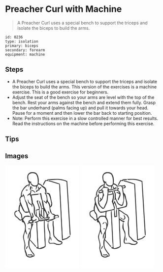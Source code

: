 # Preacher Curl with Machine
> A Preacher Curl uses a special bench to support the triceps and isolate the biceps to build the arms.

``` 
id: 0236 
type: isolation 
primary: biceps 
secondary: forearm 
equipment: machine 
``` 

## Steps

 - A Preacher Curl uses a special bench to support the triceps and isolate the biceps to build the arms. This version of the exercises is a machine exercise. This is a good exercise for beginners.
 - Adjust the seat of the bench so your arms are level with the top of the bench. Rest your arms against the bench and extend them fully. Grasp the bar underhand (palms facing up) and pull it towards your head. Pause for a moment and then lower the bar back to starting position.
 - Note: Perform this exercise in a slow controlled manner for best results. Read the instructions on the machine before performing this exercise.

## Tips


## Images

<svg width="240" height="250pt" viewBox="0 0 180 250" xmlns="http://www.w3.org/2000/svg">
  <g fill="#FFF">
    <path d="M0 0h180v250H0V0m56.84 20.88c-3.69 3.77-3.23 9.43-2.22 14.17.25 4.13 3.66 7.27 3.47 11.49-2.84 1.22-5.98 1.99-8.36 4.05-4.15 3.35-6.67 8.15-9.42 12.61-1.56 3.94-2.32 8.29-2.09 12.54-4.76 3.46-3.54 9.75-2.26 14.62 2.18-1.69 1.01-4.42.96-6.66-.8-3.82 2.62-7.8 6.5-7.62l.99-1.75c3.14 5.63 3.19 12.36 6.62 17.86 1.22 7.06 4.68 13.45 6.02 20.5-3.07.18-6.16.18-9.23-.06-4.13-7.67-7.71-15.66-10.34-23.97-1.25 1.38-1.89 3.11-2.47 4.85 1.07.56 2.12 1.16 3.2 1.72l-3.07-.18c5.74 5.16 5.84 14.06 11.86 18.94 3.06 2.79 7.52 1.4 10.99.29 3.36 5.21 4.55 11.56 4.71 17.67-.26.32-.78.95-1.04 1.27-2.86.34-5.99 2.53-4.52 5.81-1.25 1.3-2.5 2.61-3.62 4.03 1.79-.32 3.33-1.28 4.78-2.33 1.59.33 3.19.61 4.8.88.25 3.9 1.25 8.1-.56 11.79-1.57 3.62-2.02 7.67-4.17 11.04-2.61 4.45-4.5 10.16-2.41 15.15 2.02-4.51.89-9.87 3.85-14.04.07 3.75.61 7.7-.75 11.3-4.17 9.1-3.77 20.53 1.97 28.88 2.35 4.94 6.39 8.69 9.44 13.16-1 .42-2.01.83-3.02 1.24-.93-1.22-1.75-2.54-2.86-3.61-3.01.09-6.02.57-9.04.23-.2.46-.59 1.36-.79 1.81 3.71.97 7.94-1.1 11.17 1.35-3.81 3.27-9.79 2.47-12.81-1.47-.32-5.8-3.75-10.78-4.83-16.42.19-2.69 1.14-5.3.97-8.02-.45-6.5-3.25-12.56-3.81-19.04-.02-4.9 1.83-9.55 3.48-14.09 1.53 2.43 1.56 6.29 4.58 7.5-1.12-4.81-3.12-9.44-3.48-14.4.28-3.02.73-6.06-.16-9.03-.51-4.77-3.67-8.53-6.29-12.33 1.73-2.46 3.05-5.7 5.97-6.96 3.94-.94 8 .08 11.99-.04-2.49-3.94-8.24-3.29-12.18-2.24-3.52.66-4.94 4.13-6.76 6.76-1.33-3.28-1.36-6.81-1.7-10.27-1.62-2.87-3.79-5.41-5.28-8.36-.99-4.66-.33-9.52 1.14-14.02-.61-.78-1.22-1.57-1.83-2.35-.84 4.42-3.04 8.63-1.71 13.25-.89.46-1.65 1.05-2.27 1.78.53.82 1.31 1.32 2.34 1.47 1.67 2.92 3.31 5.89 5.44 8.52.14 3.61.8 7.16 1.69 10.66-1.2.64-2.41 1.29-3.62 1.94-2.87-2.7-5.38-5.79-8.69-7.98-2.86-1.85-4.15-5.44-3.67-8.74.73-2.87 4.36-2.88 5.74-5.09-3.26-1.74-8.15 2.34-7.57 6.11-.59 4.2 1.8 8.03 5.33 10.11 3.7 2.14 5.35 7.31 10.12 7.45.94-.6 1.89-1.19 2.84-1.78-.03 1.42-.21 2.86-.04 4.29.85 1.65 2.85 1.78 4.42 2.26 2.28 4.1 3.99 8.79 2.96 13.54.4 7.42-4.13 13.82-4.77 21.07.31 5.64 2.66 10.93 3.49 16.49.51 3.76-.31 7.52-.4 11.28.86 3.62.91 7.44 2.5 10.86 1.39 2.84.72 6.8 3.68 8.74 3.86 3.55 10.24 3.74 14.49.8 1.56-.44 4.1-.51 4.23-2.65.42-4.22-3.8-6.83-5.85-10.02-2.5-4.26-5.94-8.28-6.49-13.35-.64-4.84-.2-9.75.48-14.56 4.66 5.77 9.85 11.08 14.43 16.92.5-.47.99-.95 1.48-1.42-5.16-5.58-9.86-11.6-15.31-16.9 3.42-6.24 1.17-13.39 2.28-20.04 1.69-6.06 4.18-11.87 6.08-17.86-.4-.36-1.2-1.1-1.6-1.46 1.02-.93 2.03-1.86 3.02-2.81-.49-.38-1.48-1.14-1.97-1.52 3.33-.5 6.57-1.67 8.85-4.25-.41-.42-1.24-1.26-1.65-1.67-1.22 1.64-2.76 2.96-4.92 2.9-1.39.14-2.79.25-4.19.34.22-.79.64-2.38.85-3.17l-2.31.01c1.41-2.06 3.53-3.63 4.7-5.82-.86-3.35-1.01-8.03-4.67-9.56.4 3.67 3.83 7.86.74 11.16-2.65-6.21-5.51-12.4-7.13-18.97-.98-3.59-3.09-6.82-3.54-10.56-.43-6.33-6.22-10.65-6.7-16.98-.37-4.1-2.32-7.86-5.06-10.87.15 1 .46 3.01.61 4.01-.81.96-2.17 1.16-3.32.78-.2-3.11.88-6.24 1.43-9.3 3.81-6.56 8.65-13.11 15.9-16.08-.42 1.51-.82 3.03-1.16 4.57 3.84-2.57 3.48-7.33 3.39-11.39 2.39 3.05 3.66 7.32 7.47 9 2.57 1.48 5.6 1.26 8.43.91-.55 2.86-1.21 5.71-1.42 8.62 2.99-3.31 2.66-8.29 5.63-11.44.19-.5.58-1.49.77-1.99 2.56.66 5.44 1.14 7.05 3.5 1.8 2.52 4.47 4.09 6.93 5.87 3.26 3.02 2.97 7.75 3.85 11.76-.83-.27-2.49-.82-3.33-1.09 4.83 4.47 5.91 11.05 6.27 17.26-.64 2.06-1.32 4.1-2.03 6.14-1.91-1.29-3.4-4.21-6.1-3.62 2.51 2.62 5.44 4.81 7.74 7.62.25-1.75.51-3.51.78-5.26 3.43 2.43 4.45 6.61 5.71 10.38 1.18 5.1.33 10.64 3 15.37 1.59 4.47 6.7 5.3 9.87 8.23-.84.78-1.68 1.57-2.5 2.37-.68.33-1.35.67-2.02 1.01l3.12.04c-.2.77-.61 2.33-.81 3.11-3.98 2.32-8.7 3.21-13.27 2.61 1.23-1.43 2.58-2.75 3.76-4.22-.74-2.37-3.12-3.37-5.45-2.67.98-2.25 2.15-4.39 3.29-6.56-.79.32-2.36.95-3.15 1.27-1.66-3.84-3.39-7.64-5.16-11.43-1.62-3.38-3.82-6.61-4.26-10.42-.41-4.23-1.24-8.43-2.7-12.43-2.33-5.64-2.22-11.86-3.9-17.68-1.49.64-2.97 1.31-4.43 2 .77.39 2.31 1.16 3.08 1.55.2 5.18 1.33 10.27 3.6 14.94.49 6.11 1.09 12.33 3.47 18.05-1.23.11-2.46.23-3.69.34-.5-6.69-3.62-12.73-5.94-18.91-.22 1.05-.41 2.1-.56 3.15 1.3 6.42 5.59 12.13 5.36 18.87-2.29 4.06-.18 8.91-.72 13.31-3.73-2.62-3.06-7.42-3.93-11.34-.62-2.72 1.52-5.46.29-8.07-1.66-4.35-3.08-8.78-4.64-13.16.77-.66 1.55-1.32 2.32-1.97-.86-.34-1.73-.67-2.59-1.01-.57.36-1.71 1.07-2.28 1.42 1.74 6.47 5.08 12.57 5.86 19.23-2.77.78-5.56 1.49-8.26 2.5.69 4.49.9 9.06.88 13.61-4.45-5.47-2-12.64-2.82-18.97-1.19-4.09-2.27-8.42-5.17-11.68.14-6.23-1.55-12.27-3.16-18.22 4.64-.51 9.26-1.21 13.92-1.6 1.58-.3 4.13-.02 3.97-2.59-6.8.03-13.42 1.72-20.15 2.44 1.17-3.8 2.68-7.7 1.18-11.69-.46.72-.91 1.44-1.34 2.18.15 2-.27 3.96-.91 5.84a16.386 16.386 0 0 0-7.49 6.25c2.47-.06 4.23-1.79 6.02-3.22 2.05 2.66 3.17 5.88 4.04 9.08.15 5.35 2.66 10.63.68 15.93-1.99-2.17-4.13-4.18-6.28-6.19-.61-2.61-1.42-5.23-3.04-7.41.84 2.91.92 6.01 1.79 8.89 2.29 1.91 4.11 4.97 7.34 5.22.43 1.96.91 3.92 1.78 5.74.38-2.98.29-6 .63-8.98 1.22 1.99 2.06 4.17 2.81 6.37 1.66 4.22.55 8.83.8 13.22-.12 3.09 1.37 5.87 2.7 8.55 1.58 3.31 5.28 4.61 8.13 6.56.12 2.37.45 4.73.82 7.08-3.09.98-6.16 2.03-9.29 2.85l.12 1.66c3.92-.1 7.83-1.32 10.6-4.21 3.95 1.44 7.88.04 11.6-1.24-.66 14.55 1.19 29.12 1.28 43.69.15 6.25 1.47 12.65.84 18.82-3.44 1.9-7.11 3.51-11.07 3.89l.12 1.15-4.14-.48c-1.14-6.73-1.18-13.56-1.4-20.37-.77-6.65-.75-13.35-1.01-20.03-.85-7.3-.79-14.65-1.01-21.98-.53.25-1.61.75-2.15 1 .51 11 .99 22.04 1.69 33.05-.29 9.09 1.87 18.04 1.54 27.13-.58-.44-1.72-1.31-2.29-1.75-.5.58-1.01 1.17-1.51 1.76.94.9 1.87 1.8 2.8 2.71.41-.19 1.22-.56 1.62-.74l1.92 1.36c6.04.38 12.38-1.7 16.75-5.93.24-6.16-.24-12.37-.4-18.54-.99-8.33-.45-16.75-1.32-25.09-.5-6.6-.52-13.22-.54-19.84.88.16 1.76.32 2.65.49 1.51 1.19 3.22 2.09 5.03 2.75.11.61.35 1.81.47 2.41-1.91 5.45-1.5 11.46.19 16.89 1.79 4.27 3.92 8.59 3.81 13.34.29 6.22-3.84 11.78-2.42 18.07.82.88 1.63 1.76 2.44 2.65 3.48-.21 7.01-.6 10.49-.23 2.18.79 4.21 1.92 6.3 2.91 2.99-.29 6.15 1.15 8.95-.34 2.3-.96 5.13-2.08 5.63-4.85-1.33-3.13-4.37-4.59-7.61-4.91-4.75-2.39-7.42-7.42-11.63-10.57-2.95-7.53-.33-15.79-1.99-23.55-1.16-4.59-.36-9.33-.79-13.99-.5.16-1.49.5-1.98.66.37 4.11-.73 8.27.2 12.33 1.93 7.54-.31 15.45 1.88 22.96.17 2.67 2.61 4.07 4.27 5.82 2.44 2.24 4.14 5.19 6.82 7.19 2.67 2.39 7.11 1.32 9.01 4.79-1.95.92-3.71 2.54-5.9 2.78-3.27-.34-6.69-.48-9.67-2.01-4.17-2.31-8.94-.05-13.34-.83-3.98-3.62-.12-8.6.14-12.84 1.59 2.34 1.44 5.8 4.14 7.29-.62-2.23-1.14-4.5-1.04-6.83-.75-.48-1.5-.95-2.25-1.42-.18-3.95.23-7.95-.43-11.87-.61-3.28-3.27-5.79-3.57-9.15-1.24-5.39-.3-10.95-1.27-16.36 1.54.38 2.81-.09 3.8-1.41-2.34-1.07-6.87-.02-7.67-2.99 3.22-.47 5.93 2.04 9.16 1.47 4.06.37 7.24-2.44 10.59-4.22 2.12-.07 2.14-1.71 1.73-3.3l-2.06.41c.61-1.28 1.2-2.57 1.78-3.87 1.88-.17 3.94-1.44 5.76-.64 2.31.56.33 3.79-1.58 2.97.79.55 1.58 1.08 2.38 1.62 2.5-1 2.96-4.46.75-6.04-1.66-1.87-4.18-.42-6.23-.17-2.85-2.1-6-4-9.63-4.2-.85-4.98-3.86-9.35-4.05-14.49 4.84-1.67 5.78-7.86 4.62-12.23-2.29-6.45-2.12-13.53-4.9-19.81-1.37-2.66-4.48-3.49-7.25-3.62-.1.59-.31 1.78-.42 2.38 1.71.18 3.82.41 4.69 2.15 3.63 6.67 4.52 14.3 6.37 21.55-.65 2.51-1.35 5.02-2.39 7.41-1.16-3.39-1.09-7.43-3.72-10.13-5.48-5.22-2.11-13.85-6.25-19.85.04-4.48 1.26-9.32-1.13-13.45-1.65-4.46-6.9-5.3-9.83-8.62-2.13-2.28-5.02-3.51-7.93-4.46.5-3.99.78-8.05.06-12.03-.85-5.44-2.7-11.7-8.17-14.16-5.45-1.27-12.41-1.82-16.39 2.95m46.62 13.9c-.37.45-1.11 1.34-1.48 1.79-1.38.03-2.76.06-4.13.08-2.46 3.98-5.42 7.99-5.88 12.8 3.43-2.4 4.05-6.88 6.49-10.06 1.17-2 3.89-.47 5.68-.75-.13-1.08.16-1.94.87-2.56l.87-.02c6.73.76 13.43-.64 20.16-.68 5.73-.24 11.37 1.11 16.92 2.4 2.24.79 4.73 1.28 6.59 2.82 2.4 38.8 4.7 77.59 7.11 116.38.04 4.75.38 9.52 1.37 14.18 1.42-1.39 1.4-3.35 1.31-5.18-2.92-42.37-4.99-84.8-8.04-127.16-6.71-2.98-13.92-4.88-21.26-5.22-8.87-.01-17.78-.01-26.58 1.18m2.48 4.65c3.13-.04 6.03 1.19 8.98 2.06 5.57 1.7 11.15 3.41 16.73 5.09 1.56 35.81 3.74 71.61 5.36 107.42.89 9.51.64 19.07 1.73 28.56 3.85-1.04 7.7-2.12 11.41-3.59 3.25-1.67 6.01-4.14 8.63-6.66-.42-.21-1.26-.64-1.68-.85-2.62 2-5.11 4.22-8.01 5.82-2.83 1.13-5.88 1.49-8.77 2.45.04-3.76-.06-7.53-.5-11.27-.68-6.46-.25-12.98-1-19.44-.68-6.66-.25-13.38-1.04-20.04-.64-6.26-.22-12.58-.96-18.83-.66-6.38-.26-12.8-.98-19.17-.71-6.61-.24-13.28-1.02-19.88-.87-8.57-.03-17.39-1.88-25.8-2.63-1.48-5.64-2.09-8.5-3-6.36-1.77-12.54-4.19-19.06-5.35l.56 2.48M60.66 51.45c.03 3.1-.44 6.19-.09 9.28.99-.78 1.96-1.58 2.94-2.38-.1-1.88-.19-3.75-.28-5.63 1.18 1.92 2.37 3.84 3.85 5.55-.37-2.06-1.32-3.91-2.34-5.71-1.37-.35-2.73-.72-4.08-1.11m19.32-.46c-.05 1.62-.08 3.25-.08 4.88.79 1.07 1.56 2.16 2.32 3.26-3.37.51-6.51 2.29-7.67 5.66 1.19-.07 2.38-.16 3.57-.27.27-.75.81-2.25 1.09-3 1.22.03 2.45.11 3.67.24.62-1.55.67-3.56 2.23-4.51 1.03-1.15 3.87-1.87 2.39-3.76-2.02.34-3.56 1.76-5.11 2.98-.45-1.97-.99-3.96-2.41-5.48m-28.71 8.4c-.35.44-1.05 1.31-1.4 1.74 1.6.19 3.19.38 4.79.56-.06-.47-.16-1.43-.22-1.9-1.05-.13-2.11-.27-3.17-.4m11.71.23c1.22 2.41 3.81 3.07 6.02 4.19 1.64 1.21 3 2.76 4.5 4.13-.49-5.13-6.24-7.2-10.52-8.32m41.05 51.71c.55 2.23 1.29 4.4 1.99 6.59.51-.1 1.51-.29 2.02-.39-.89-2.31-1.06-5.58-4.01-6.2m21.09 15.7c-.44-.1-1.32-.28-1.76-.38-1.47 1.63 2.86 2.55 1.76.38m-69.09 26.5c.62.81 1.23 1.64 1.94 2.38.81-.25 2.45-.74 3.27-.98-1.52-1.14-3.37-1.39-5.21-1.4m-5.59 48.93c.39.29 1.16.89 1.55 1.18 1.56-2.47 2.89-5.09 3.81-7.85-2.86 1.17-3.79 4.28-5.36 6.67z"/>
    <path d="M57.44 23.4c3.81-4.5 10.55-4.63 15.68-2.64 3.26 1.52 4.24 5.24 5.2 8.39 1.29 5.14 1.34 10.53.93 15.78-.3 3.53-4.35 4.86-7.36 4.59-4.13-.19-7.25-3.41-9.28-6.73.42-.46 1.25-1.37 1.66-1.83-3.2-.47-6.09-1.97-7.65-4.9-.02-4.21-1.77-8.86.82-12.66zM89.19 106.24c1.2-.01 2.41-.01 3.61 0 .1 6.91.2 13.83 1.09 20.69-1.59-1.81-3.98-3.32-4.25-5.91-.51-4.91-.31-9.86-.45-14.78z"/>
    <path d="M75.16 110.34c2.38-.62 4.76-1.24 7.12-1.92.56 5.62.18 11.29.72 16.9 1.2 1.24 2.64 2.2 3.96 3.31.47-.49.94-.99 1.41-1.49-1.73-1.46-2.9-3.41-3.73-5.48 4.15 1.7 6.85 5.37 9.79 8.56 4.08-1.01 8.13-2.13 12.17-3.28-1.7 4.25-6.81 3.91-10.53 4.78-4.53.2-9.23 3.73-13.43.55l.44-2.4c-.7-2.83-3.7-3.96-5.51-5.95-1.4-4.43-.08-9.41-2.41-13.58m13.28 19.39c-.8.1-2.4.32-3.21.42-.1.33-.32.97-.43 1.3 2.47.08 4.93-.17 7.39-.3-.49-.69-1.48-2.07-1.97-2.76-.59.44-1.19.89-1.78 1.34z"/>
    <path d="M94.77 110.43c2.75 1.3 3.93 4.18 5.16 6.75 1.62 3 .68 6.48.92 9.71-1.78.42-3.56.81-5.35 1.13-.27-5.86-.1-11.74-.73-17.59zM59.38 136.03c1.87-1.13 4.13-.82 6.21-.99.12.84.36 2.54.48 3.39-2.15.21-4.31.26-6.47.28-.1-.89-.17-1.79-.22-2.68zM66.13 143.38c-1.75.46-2.47-4.67-.27-3.11.67 1 .76 2.04.27 3.11z"/>
  </g>
  <g fill="#333">
    <path d="M56.84 20.88c3.98-4.77 10.94-4.22 16.39-2.95 5.47 2.46 7.32 8.72 8.17 14.16.72 3.98.44 8.04-.06 12.03 2.91.95 5.8 2.18 7.93 4.46 2.93 3.32 8.18 4.16 9.83 8.62 2.39 4.13 1.17 8.97 1.13 13.45 4.14 6 .77 14.63 6.25 19.85 2.63 2.7 2.56 6.74 3.72 10.13 1.04-2.39 1.74-4.9 2.39-7.41-1.85-7.25-2.74-14.88-6.37-21.55-.87-1.74-2.98-1.97-4.69-2.15.11-.6.32-1.79.42-2.38 2.77.13 5.88.96 7.25 3.62 2.78 6.28 2.61 13.36 4.9 19.81 1.16 4.37.22 10.56-4.62 12.23.19 5.14 3.2 9.51 4.05 14.49 3.63.2 6.78 2.1 9.63 4.2 2.05-.25 4.57-1.7 6.23.17 2.21 1.58 1.75 5.04-.75 6.04-.8-.54-1.59-1.07-2.38-1.62 1.91.82 3.89-2.41 1.58-2.97-1.82-.8-3.88.47-5.76.64-.58 1.3-1.17 2.59-1.78 3.87l2.06-.41c.41 1.59.39 3.23-1.73 3.3-3.35 1.78-6.53 4.59-10.59 4.22-3.23.57-5.94-1.94-9.16-1.47.8 2.97 5.33 1.92 7.67 2.99-.99 1.32-2.26 1.79-3.8 1.41.97 5.41.03 10.97 1.27 16.36.3 3.36 2.96 5.87 3.57 9.15.66 3.92.25 7.92.43 11.87.75.47 1.5.94 2.25 1.42-.1 2.33.42 4.6 1.04 6.83-2.7-1.49-2.55-4.95-4.14-7.29-.26 4.24-4.12 9.22-.14 12.84 4.4.78 9.17-1.48 13.34.83 2.98 1.53 6.4 1.67 9.67 2.01 2.19-.24 3.95-1.86 5.9-2.78-1.9-3.47-6.34-2.4-9.01-4.79-2.68-2-4.38-4.95-6.82-7.19-1.66-1.75-4.1-3.15-4.27-5.82-2.19-7.51.05-15.42-1.88-22.96-.93-4.06.17-8.22-.2-12.33.49-.16 1.48-.5 1.98-.66.43 4.66-.37 9.4.79 13.99 1.66 7.76-.96 16.02 1.99 23.55 4.21 3.15 6.88 8.18 11.63 10.57 3.24.32 6.28 1.78 7.61 4.91-.5 2.77-3.33 3.89-5.63 4.85-2.8 1.49-5.96.05-8.95.34-2.09-.99-4.12-2.12-6.3-2.91-3.48-.37-7.01.02-10.49.23-.81-.89-1.62-1.77-2.44-2.65-1.42-6.29 2.71-11.85 2.42-18.07.11-4.75-2.02-9.07-3.81-13.34-1.69-5.43-2.1-11.44-.19-16.89-.12-.6-.36-1.8-.47-2.41-1.81-.66-3.52-1.56-5.03-2.75-.89-.17-1.77-.33-2.65-.49.02 6.62.04 13.24.54 19.84.87 8.34.33 16.76 1.32 25.09.16 6.17.64 12.38.4 18.54-4.37 4.23-10.71 6.31-16.75 5.93l-1.92-1.36c-.4.18-1.21.55-1.62.74-.93-.91-1.86-1.81-2.8-2.71.5-.59 1.01-1.18 1.51-1.76.57.44 1.71 1.31 2.29 1.75.33-9.09-1.83-18.04-1.54-27.13-.7-11.01-1.18-22.05-1.69-33.05.54-.25 1.62-.75 2.15-1 .22 7.33.16 14.68 1.01 21.98.26 6.68.24 13.38 1.01 20.03.22 6.81.26 13.64 1.4 20.37l4.14.48-.12-1.15c3.96-.38 7.63-1.99 11.07-3.89.63-6.17-.69-12.57-.84-18.82-.09-14.57-1.94-29.14-1.28-43.69-3.72 1.28-7.65 2.68-11.6 1.24-2.77 2.89-6.68 4.11-10.6 4.21l-.12-1.66c3.13-.82 6.2-1.87 9.29-2.85-.37-2.35-.7-4.71-.82-7.08-2.85-1.95-6.55-3.25-8.13-6.56-1.33-2.68-2.82-5.46-2.7-8.55-.25-4.39.86-9-.8-13.22-.75-2.2-1.59-4.38-2.81-6.37-.34 2.98-.25 6-.63 8.98-.87-1.82-1.35-3.78-1.78-5.74-3.23-.25-5.05-3.31-7.34-5.22-.87-2.88-.95-5.98-1.79-8.89 1.62 2.18 2.43 4.8 3.04 7.41 2.15 2.01 4.29 4.02 6.28 6.19 1.98-5.3-.53-10.58-.68-15.93-.87-3.2-1.99-6.42-4.04-9.08-1.79 1.43-3.55 3.16-6.02 3.22 1.8-2.8 4.42-4.97 7.49-6.25.64-1.88 1.06-3.84.91-5.84.43-.74.88-1.46 1.34-2.18 1.5 3.99-.01 7.89-1.18 11.69 6.73-.72 13.35-2.41 20.15-2.44.16 2.57-2.39 2.29-3.97 2.59-4.66.39-9.28 1.09-13.92 1.6 1.61 5.95 3.3 11.99 3.16 18.22 2.9 3.26 3.98 7.59 5.17 11.68.82 6.33-1.63 13.5 2.82 18.97.02-4.55-.19-9.12-.88-13.61 2.7-1.01 5.49-1.72 8.26-2.5-.78-6.66-4.12-12.76-5.86-19.23.57-.35 1.71-1.06 2.28-1.42.86.34 1.73.67 2.59 1.01-.77.65-1.55 1.31-2.32 1.97 1.56 4.38 2.98 8.81 4.64 13.16 1.23 2.61-.91 5.35-.29 8.07.87 3.92.2 8.72 3.93 11.34.54-4.4-1.57-9.25.72-13.31.23-6.74-4.06-12.45-5.36-18.87.15-1.05.34-2.1.56-3.15 2.32 6.18 5.44 12.22 5.94 18.91 1.23-.11 2.46-.23 3.69-.34-2.38-5.72-2.98-11.94-3.47-18.05-2.27-4.67-3.4-9.76-3.6-14.94-.77-.39-2.31-1.16-3.08-1.55 1.46-.69 2.94-1.36 4.43-2 1.68 5.82 1.57 12.04 3.9 17.68 1.46 4 2.29 8.2 2.7 12.43.44 3.81 2.64 7.04 4.26 10.42 1.77 3.79 3.5 7.59 5.16 11.43.79-.32 2.36-.95 3.15-1.27-1.14 2.17-2.31 4.31-3.29 6.56 2.33-.7 4.71.3 5.45 2.67-1.18 1.47-2.53 2.79-3.76 4.22 4.57.6 9.29-.29 13.27-2.61.2-.78.61-2.34.81-3.11l-3.12-.04c.67-.34 1.34-.68 2.02-1.01.82-.8 1.66-1.59 2.5-2.37-3.17-2.93-8.28-3.76-9.87-8.23-2.67-4.73-1.82-10.27-3-15.37-1.26-3.77-2.28-7.95-5.71-10.38-.27 1.75-.53 3.51-.78 5.26-2.3-2.81-5.23-5-7.74-7.62 2.7-.59 4.19 2.33 6.1 3.62.71-2.04 1.39-4.08 2.03-6.14-.36-6.21-1.44-12.79-6.27-17.26.84.27 2.5.82 3.33 1.09-.88-4.01-.59-8.74-3.85-11.76-2.46-1.78-5.13-3.35-6.93-5.87-1.61-2.36-4.49-2.84-7.05-3.5-.19.5-.58 1.49-.77 1.99-2.97 3.15-2.64 8.13-5.63 11.44.21-2.91.87-5.76 1.42-8.62-2.83.35-5.86.57-8.43-.91-3.81-1.68-5.08-5.95-7.47-9 .09 4.06.45 8.82-3.39 11.39.34-1.54.74-3.06 1.16-4.57-7.25 2.97-12.09 9.52-15.9 16.08-.55 3.06-1.63 6.19-1.43 9.3 1.15.38 2.51.18 3.32-.78-.15-1-.46-3.01-.61-4.01 2.74 3.01 4.69 6.77 5.06 10.87.48 6.33 6.27 10.65 6.7 16.98.45 3.74 2.56 6.97 3.54 10.56 1.62 6.57 4.48 12.76 7.13 18.97 3.09-3.3-.34-7.49-.74-11.16 3.66 1.53 3.81 6.21 4.67 9.56-1.17 2.19-3.29 3.76-4.7 5.82l2.31-.01c-.21.79-.63 2.38-.85 3.17 1.4-.09 2.8-.2 4.19-.34 2.16.06 3.7-1.26 4.92-2.9.41.41 1.24 1.25 1.65 1.67-2.28 2.58-5.52 3.75-8.85 4.25.49.38 1.48 1.14 1.97 1.52-.99.95-2 1.88-3.02 2.81.4.36 1.2 1.1 1.6 1.46-1.9 5.99-4.39 11.8-6.08 17.86-1.11 6.65 1.14 13.8-2.28 20.04 5.45 5.3 10.15 11.32 15.31 16.9-.49.47-.98.95-1.48 1.42-4.58-5.84-9.77-11.15-14.43-16.92-.68 4.81-1.12 9.72-.48 14.56.55 5.07 3.99 9.09 6.49 13.35 2.05 3.19 6.27 5.8 5.85 10.02-.13 2.14-2.67 2.21-4.23 2.65-4.25 2.94-10.63 2.75-14.49-.8-2.96-1.94-2.29-5.9-3.68-8.74-1.59-3.42-1.64-7.24-2.5-10.86.09-3.76.91-7.52.4-11.28-.83-5.56-3.18-10.85-3.49-16.49.64-7.25 5.17-13.65 4.77-21.07 1.03-4.75-.68-9.44-2.96-13.54-1.57-.48-3.57-.61-4.42-2.26-.17-1.43.01-2.87.04-4.29-.95.59-1.9 1.18-2.84 1.78-4.77-.14-6.42-5.31-10.12-7.45-3.53-2.08-5.92-5.91-5.33-10.11-.58-3.77 4.31-7.85 7.57-6.11-1.38 2.21-5.01 2.22-5.74 5.09-.48 3.3.81 6.89 3.67 8.74 3.31 2.19 5.82 5.28 8.69 7.98 1.21-.65 2.42-1.3 3.62-1.94-.89-3.5-1.55-7.05-1.69-10.66-2.13-2.63-3.77-5.6-5.44-8.52-1.03-.15-1.81-.65-2.34-1.47.62-.73 1.38-1.32 2.27-1.78-1.33-4.62.87-8.83 1.71-13.25.61.78 1.22 1.57 1.83 2.35-1.47 4.5-2.13 9.36-1.14 14.02 1.49 2.95 3.66 5.49 5.28 8.36.34 3.46.37 6.99 1.7 10.27 1.82-2.63 3.24-6.1 6.76-6.76 3.94-1.05 9.69-1.7 12.18 2.24-3.99.12-8.05-.9-11.99.04-2.92 1.26-4.24 4.5-5.97 6.96 2.62 3.8 5.78 7.56 6.29 12.33.89 2.97.44 6.01.16 9.03.36 4.96 2.36 9.59 3.48 14.4-3.02-1.21-3.05-5.07-4.58-7.5-1.65 4.54-3.5 9.19-3.48 14.09.56 6.48 3.36 12.54 3.81 19.04.17 2.72-.78 5.33-.97 8.02 1.08 5.64 4.51 10.62 4.83 16.42 3.02 3.94 9 4.74 12.81 1.47-3.23-2.45-7.46-.38-11.17-1.35.2-.45.59-1.35.79-1.81 3.02.34 6.03-.14 9.04-.23 1.11 1.07 1.93 2.39 2.86 3.61 1.01-.41 2.02-.82 3.02-1.24-3.05-4.47-7.09-8.22-9.44-13.16-5.74-8.35-6.14-19.78-1.97-28.88 1.36-3.6.82-7.55.75-11.3-2.96 4.17-1.83 9.53-3.85 14.04-2.09-4.99-.2-10.7 2.41-15.15 2.15-3.37 2.6-7.42 4.17-11.04 1.81-3.69.81-7.89.56-11.79-1.61-.27-3.21-.55-4.8-.88-1.45 1.05-2.99 2.01-4.78 2.33 1.12-1.42 2.37-2.73 3.62-4.03-1.47-3.28 1.66-5.47 4.52-5.81.26-.32.78-.95 1.04-1.27-.16-6.11-1.35-12.46-4.71-17.67-3.47 1.11-7.93 2.5-10.99-.29-6.02-4.88-6.12-13.78-11.86-18.94l3.07.18c-1.08-.56-2.13-1.16-3.2-1.72.58-1.74 1.22-3.47 2.47-4.85 2.63 8.31 6.21 16.3 10.34 23.97 3.07.24 6.16.24 9.23.06-1.34-7.05-4.8-13.44-6.02-20.5-3.43-5.5-3.48-12.23-6.62-17.86l-.99 1.75c-3.88-.18-7.3 3.8-6.5 7.62.05 2.24 1.22 4.97-.96 6.66-1.28-4.87-2.5-11.16 2.26-14.62-.23-4.25.53-8.6 2.09-12.54 2.75-4.46 5.27-9.26 9.42-12.61 2.38-2.06 5.52-2.83 8.36-4.05.19-4.22-3.22-7.36-3.47-11.49-1.01-4.74-1.47-10.4 2.22-14.17m.6 2.52c-2.59 3.8-.84 8.45-.82 12.66 1.56 2.93 4.45 4.43 7.65 4.9-.41.46-1.24 1.37-1.66 1.83 2.03 3.32 5.15 6.54 9.28 6.73 3.01.27 7.06-1.06 7.36-4.59.41-5.25.36-10.64-.93-15.78-.96-3.15-1.94-6.87-5.2-8.39-5.13-1.99-11.87-1.86-15.68 2.64m31.75 82.84c.14 4.92-.06 9.87.45 14.78.27 2.59 2.66 4.1 4.25 5.91-.89-6.86-.99-13.78-1.09-20.69-1.2-.01-2.41-.01-3.61 0m-14.03 4.1c2.33 4.17 1.01 9.15 2.41 13.58 1.81 1.99 4.81 3.12 5.51 5.95l-.44 2.4c4.2 3.18 8.9-.35 13.43-.55 3.72-.87 8.83-.53 10.53-4.78-4.04 1.15-8.09 2.27-12.17 3.28-2.94-3.19-5.64-6.86-9.79-8.56.83 2.07 2 4.02 3.73 5.48-.47.5-.94 1-1.41 1.49-1.32-1.11-2.76-2.07-3.96-3.31-.54-5.61-.16-11.28-.72-16.9-2.36.68-4.74 1.3-7.12 1.92m19.61.09c.63 5.85.46 11.73.73 17.59 1.79-.32 3.57-.71 5.35-1.13-.24-3.23.7-6.71-.92-9.71-1.23-2.57-2.41-5.45-5.16-6.75m-35.39 25.6c.05.89.12 1.79.22 2.68 2.16-.02 4.32-.07 6.47-.28-.12-.85-.36-2.55-.48-3.39-2.08.17-4.34-.14-6.21.99m6.75 7.35c.49-1.07.4-2.11-.27-3.11-2.2-1.56-1.48 3.57.27 3.11z"/>
    <path d="M103.46 34.78c8.8-1.19 17.71-1.19 26.58-1.18 7.34.34 14.55 2.24 21.26 5.22 3.05 42.36 5.12 84.79 8.04 127.16.09 1.83.11 3.79-1.31 5.18-.99-4.66-1.33-9.43-1.37-14.18-2.41-38.79-4.71-77.58-7.11-116.38-1.86-1.54-4.35-2.03-6.59-2.82-5.55-1.29-11.19-2.64-16.92-2.4-6.73.04-13.43 1.44-20.16.68l-.87.02c-.71.62-1 1.48-.87 2.56-1.79.28-4.51-1.25-5.68.75-2.44 3.18-3.06 7.66-6.49 10.06.46-4.81 3.42-8.82 5.88-12.8 1.37-.02 2.75-.05 4.13-.08.37-.45 1.11-1.34 1.48-1.79z"/>
    <path d="M105.94 39.43l-.56-2.48c6.52 1.16 12.7 3.58 19.06 5.35 2.86.91 5.87 1.52 8.5 3 1.85 8.41 1.01 17.23 1.88 25.8.78 6.6.31 13.27 1.02 19.88.72 6.37.32 12.79.98 19.17.74 6.25.32 12.57.96 18.83.79 6.66.36 13.38 1.04 20.04.75 6.46.32 12.98 1 19.44.44 3.74.54 7.51.5 11.27 2.89-.96 5.94-1.32 8.77-2.45 2.9-1.6 5.39-3.82 8.01-5.82.42.21 1.26.64 1.68.85-2.62 2.52-5.38 4.99-8.63 6.66-3.71 1.47-7.56 2.55-11.41 3.59-1.09-9.49-.84-19.05-1.73-28.56-1.62-35.81-3.8-71.61-5.36-107.42-5.58-1.68-11.16-3.39-16.73-5.09-2.95-.87-5.85-2.1-8.98-2.06zM60.66 51.45c1.35.39 2.71.76 4.08 1.11 1.02 1.8 1.97 3.65 2.34 5.71-1.48-1.71-2.67-3.63-3.85-5.55.09 1.88.18 3.75.28 5.63-.98.8-1.95 1.6-2.94 2.38-.35-3.09.12-6.18.09-9.28zM79.98 50.99c1.42 1.52 1.96 3.51 2.41 5.48 1.55-1.22 3.09-2.64 5.11-2.98 1.48 1.89-1.36 2.61-2.39 3.76-1.56.95-1.61 2.96-2.23 4.51-1.22-.13-2.45-.21-3.67-.24-.28.75-.82 2.25-1.09 3-1.19.11-2.38.2-3.57.27 1.16-3.37 4.3-5.15 7.67-5.66-.76-1.1-1.53-2.19-2.32-3.26 0-1.63.03-3.26.08-4.88zM51.27 59.39c1.06.13 2.12.27 3.17.4.06.47.16 1.43.22 1.9-1.6-.18-3.19-.37-4.79-.56.35-.43 1.05-1.3 1.4-1.74z"/>
    <path d="M62.98 59.62c4.28 1.12 10.03 3.19 10.52 8.32-1.5-1.37-2.86-2.92-4.5-4.13-2.21-1.12-4.8-1.78-6.02-4.19zM104.03 111.33c2.95.62 3.12 3.89 4.01 6.2-.51.1-1.51.29-2.02.39-.7-2.19-1.44-4.36-1.99-6.59zM125.12 127.03c1.1 2.17-3.23 1.25-1.76-.38.44.1 1.32.28 1.76.38zM88.44 129.73c.59-.45 1.19-.9 1.78-1.34.49.69 1.48 2.07 1.97 2.76-2.46.13-4.92.38-7.39.3.11-.33.33-.97.43-1.3.81-.1 2.41-.32 3.21-.42zM56.03 153.53c1.84.01 3.69.26 5.21 1.4-.82.24-2.46.73-3.27.98-.71-.74-1.32-1.57-1.94-2.38zM50.44 202.46c1.57-2.39 2.5-5.5 5.36-6.67-.92 2.76-2.25 5.38-3.81 7.85-.39-.29-1.16-.89-1.55-1.18z"/>
  </g>
</svg>

<svg width="240" height="250pt" viewBox="0 0 180 250" xmlns="http://www.w3.org/2000/svg">
  <g fill="#FFF">
    <path d="M0 0h180v250H0V0m54.43 25.13c-1.29 3.49-.07 7.16.31 10.7.42 3.82 3.67 6.73 3.33 10.73-3.08 1.28-6.5 2.14-8.95 4.55-3.39 2.81-5.41 6.79-7.83 10.38-2.65 3.87-2.51 8.79-3.54 13.21l1.7-1.07c1.18 1.25 1.83 3.89 4.28 2.56-.73 5.97-1.24 12.1.3 17.99 1.62 4.63 5.81 7.56 9.13 10.92 2.56 2.47 5.86-.39 6.88-2.94 1.98-4.91 5.02-9.41 6.11-14.66 1.23-4.76.95-9.71 1.68-14.55 4.08-.24 8.04-1.23 12.02-2.07-.35 5.7-.33 11.8-3.02 16.98 2.02 6.1 4.9 12.06 5.81 18.44-8.14 2.36-16.5 3.81-24.73 5.81-3.28.91-6.7.83-10.06.52-4.2-7.9-8.16-16.08-10.45-24.76-.25-3.79-1.49-9.14 3.09-10.85-.54-.61-1.1-1.21-1.65-1.81-1.41 1.38-3.12 2.67-3.63 4.68-1.68 4.28 1.68 8.79-.07 13.05-.79 2.17-.19 4.61-1.29 6.7-1.47 2.96-.91 6.35-1.15 9.54-2.78.94-5.98 1.28-8.27 3.23-2.53 2.18-1.88 5.82-1.5 8.75 1.27 4.66 6.45 6.16 9.13 9.78 1.5 2.02 3.42 3.75 6.12 3.61.9-.58 1.81-1.15 2.72-1.71-.02 1.41-.23 2.83-.05 4.24.77 1.6 2.55 2.02 4.18 1.9 2.43 4.19 4.3 9.03 3.2 13.93.4 7.4-4.07 13.79-4.78 21.02.35 5.64 2.65 10.95 3.5 16.52.4 3.65.09 7.35-.62 10.95.97 2.78 1.16 5.71 1.71 8.57 1.35 2.94 2.08 6.07 2.78 9.21 3.33 5.33 11.46 6.67 16.41 2.89 1.55-.35 4.02-.34 4.21-2.43.54-4.52-4.13-7.19-6.2-10.67-2.14-3.87-5.24-7.4-5.97-11.89-.88-5.11-.35-10.34.28-15.46 4.75 5.69 9.89 11.04 14.45 16.88l1.55-1.4c-5.24-5.53-9.83-11.7-15.41-16.9.49-1.28.96-2.55 1.43-3.83l.7.29c.01-4.83-.25-9.67-.1-14.51.98-7.63 6.04-14.34 5.73-22.22.09-4.98-2.04-9.56-4.48-13.77-.09-4.51-.46-9.12 1.01-13.48 3.66-.91 7.27-1.95 10.97-2.7-1.79 7.24.11 14.67.19 21.98.01 9.36 1.29 18.65 1.21 28.01 1.09 9.32.54 18.73 1.76 28.03.52 4.01.74 8.05.62 12.09-.57-.43-1.72-1.28-2.3-1.71-.5.59-.99 1.19-1.49 1.79.94.89 1.88 1.78 2.81 2.68.41-.18 1.21-.55 1.62-.73.47.34 1.41 1.01 1.89 1.35 6.06.3 12.93-1.61 16.92-6.37-.02-12.74-1.35-25.42-1.46-38.15-.86-8.74-1-17.52-.93-26.29 2.43 2.35 5.52 3.7 8.36 5.42-1.05 5.07-2.52 10.28-1.62 15.51 1.67 4.47 4.61 8.5 5.17 13.36 1.05 4.83-1.27 9.35-2.07 14-.42 3.31-1.09 7.5 2.4 9.41 3.49.27 7-.22 10.48.09 2.16.82 4.17 1.95 6.24 2.95 2.3-.21 4.56.3 6.85.35 3.17-.98 6.54-2.33 8.01-5.55-.79-.95-1.57-1.9-2.42-2.8-1.67-2.19-4.94-1.21-6.97-2.88-3.83-2.76-6.17-7.1-10.23-9.59-2.4-7.1-.76-14.65-1.6-21.94-1.44-6.57-1.42-13.46.19-19.98-.2-2.94-1.53-5.69-2.73-8.34-2.32-4.01-7.41-4.36-10.52-7.43-3.34-3.18-7.64-4.95-11.44-7.47.08-.51.25-1.54.33-2.05 5.06-1.12 10.11-2.29 15.16-3.47 1.32-.37 3-.75 3.36-2.29 1.9-4.2 1.74-8.97.16-13.24-1.79-4.98-1.81-10.42-3.86-15.33-.96-2.04-3.16-3.15-4.23-5.12-.52-3.29-.63-6.64-1.45-9.88 2.44-.29 5.49-.29 6.88-2.74.69-1.99-1.4-3.5-2.31-5.05-3.11.83-6.37 1.6-9.57.77-2.63-.76-5.21.2-7.64 1.12-2.57-3.07-5.92-5.37-9.83-6.34 1.11-7.65.49-15.98-3.65-22.67-3.14-4.35-8.92-4.74-13.8-4.26-4.39.33-8.22 3.74-9.46 7.91m48.7 9.74c-.25.43-.74 1.29-.99 1.72-1.43.02-2.85.03-4.28.04-2.56 3.79-4.68 7.87-6.42 12.1.58-.14 1.74-.43 2.32-.57 1.95-3.16 2.94-6.95 5.53-9.69 1.46-.07 2.93-.03 4.39.1.76-.51 1.51-1.02 2.27-1.54l-2.03-.61c3.05-.08 6.11-.19 9.16.08.14-.62.41-1.85.55-2.47-3.49.28-7.08.05-10.5.84m13.1 1.01c11.27-1.24 22.92-.28 33.37 4.36 2.34 41.59 5.12 83.15 7.47 124.75.48 1.98-.29 4.92 2.14 5.8.58-7.26-1.04-14.43-.92-21.67-2.54-36.76-4.28-73.56-7-110.3-6.4-2.88-13.27-4.66-20.27-5.19-5.64-.14-11.28.08-16.91.17.7.69 1.41 1.39 2.12 2.08m-11.15 3.11c9.06 1.72 17.69 5.16 26.58 7.58-.01 4.13.07 8.27.55 12.38.68 6.3.2 12.66.94 18.95 1.94 34.88 3.34 69.79 5.6 104.66 3.84-1.02 7.67-2.15 11.39-3.57 3.15-1.65 5.78-4.12 8.56-6.3l-1.52-1.31c-2.43 1.89-4.77 3.89-7.38 5.53-2.93 1.63-6.46 1.49-9.45 2.98.01-3.69-.07-7.39-.49-11.06-2.19-41.11-4.08-82.23-6.45-123.34-8.41-3.47-17.31-5.63-26.02-8.24l-2.31 1.74z"/>
    <path d="M57.42 23.42c3.82-4.5 10.56-4.67 15.7-2.65 3.49 1.67 4.41 5.75 5.4 9.13 1.05 4.93 1.14 10.05.73 15.07-.33 3.49-4.34 4.81-7.33 4.56-4.15-.2-7.31-3.42-9.3-6.79.41-.44 1.25-1.32 1.67-1.76-3.24-.46-6.18-2.01-7.68-5.03-.03-4.17-1.76-8.76.81-12.53z"/>
    <path d="M59.83 41.66c2.36 2.83 3.41 6.86 6.88 8.65 2.7 1.73 5.99 1.74 9.04 1.17-.49 2.6-1.02 5.2-1.54 7.8-1.51-.17-3.02-.37-4.52-.57.11-4.85-6.14-5.01-9.57-6.06-.53-.52-1.05-1.05-1.57-1.57 1.61-2.89 1.19-6.26 1.28-9.42z"/>
    <path d="M80.64 46.79c3.92.34 7.28 2.53 9.15 5.99a11.72 11.72 0 0 1 10.03-1.46c1.15 1.24 1.56 2.97 2.36 4.43.16 10.2 3.91 20.05 2.96 30.31-.74 2.68-1.75 5.28-2.22 8.04-.02 1.5-1.6 2.43-2.99 2.18-3.57-.95-7.12-3-8.66-6.52-1.2-3.02-3.1-5.72-4.26-8.75-1.64-4.14.46-8.68-1.09-12.83-.76-1.84-1.71-3.58-2.57-5.37 2.16-.48 4.34-.82 6.54-1.09 1.63 1.23 3.26 2.45 4.87 3.72.11.69.23 1.38.35 2.06-2-1.34-4.31-1.99-6.72-1.98v1.66c2.82.57 5.4 1.87 7.63 3.68-.65 3.96-2.78 7.39-4.04 11.13-.67 1.48.61 2.75 1.09 4.07 1.48-6.31 6.86-12.08 4.51-18.92-.43-3.14-3.5-4.48-5.54-6.46-.21-1.54 1.83-2.46 2.52-3.71-1.39-1.7-3.25-2.73-5.49-2.68-.43 1.09-1.02 2.24-.5 3.41 1.29-1.19 2.68-2.14 3.76-.35l-2.77 2.44c-3.13.67-6.3 1.17-9.44 1.81 1.63 2.63 3.69 5.31 3.77 8.53.23 4.96-.2 9.93-.17 14.89l.46.19c1.21-.52 1.68-1.57 1.44-3.13 2.66 4.49 3.48 10.24 7.8 13.6 2.31 1.52 4.87 3.01 7.69 3.19 2.45-.21 3.38-2.77 3.78-4.83 1.63-7.79 3.48-15.98 1.29-23.85 2.66 7.06 4.86 14.31 5.76 21.82 0 2.92.26 7.06-3.17 8.21-6.33 2-12.95 2.94-19.36 4.69-.47-6.23-3.01-12.1-5.54-17.73-.21-.02-.64-.05-.85-.06-.52 2.11-1.32 4.15-2.34 6.07-1.11-4.05.4-8.07.86-12.09.65-4.06.65-8.26-.37-12.26-.97-2.36-2.32-4.58-2.65-7.16-3.1.95-6.3 1.66-9.56 1.43.2-.55.59-1.65.78-2.2 6.18.38 12-2.11 18.04-2.94-.8-.51-1.61-1-2.41-1.51 1.2-.67 3.01-1.43 2.46-3.25-2.09.66-3.82 1.98-5.49 3.32-.38-1.98-.77-4.04-2.36-5.44-.06 1.61-.1 3.23-.12 4.85.6.48 1.2.97 1.81 1.45-2.22.38-4.42.88-6.6 1.42 2.74-2.87 1.81-7.55 4.89-10.02l.68-2zM41.82 64.22c3.94-6.48 8.74-12.95 16-15.9-.76 1.78-1.46 3.6-1.86 5.51-1.93 1.76-3.77 3.61-5.32 5.72-2.13.89-4.19 1.95-6.13 3.23.38 1.79-.41 4.14 1.22 5.44 2.9.5 5.58-.93 8.21-1.91 2.78 5.75-.53 11.45-2.35 16.88-.92-1.7-1.45-3.93-3.59-4.46.39 1.93.9 3.84 1.46 5.74-1.11 1.17-2.21 2.35-3.29 3.55.59.46 1.19.91 1.78 1.37 2-2.94 5.8-4.59 6.6-8.3 1-3.02 2.29-5.92 3.65-8.8-1.29-2.09-1.83-4.51-2.53-6.83 2.03-2.68-.97-5.03-2.9-6.54 1.3-1.32 2.62-2.62 3.95-3.91 3.92.61 8.54-.35 11.64 2.68-.59.31-1.78.94-2.38 1.25.52 3.01 1.34 6.09.64 9.14-1.05 4.95-1.4 10.01-1.88 15.04-.64 6.5-4.06 12.22-6.64 18.09-.65 1.35-1.89 4.04-3.55 2.14-3.38-3.4-8.71-6.7-8.06-12.2-.44-.59-.88-1.19-1.32-1.78-.06-5.41.63-10.85.07-16.24-.05-1.51-.93-2.75-1.81-3.9-.27 1.75-.53 3.49-.79 5.23-.86-.45-1.72-.9-2.57-1.37.75-2.92.9-5.98 1.75-8.87zM101.65 52.04c2.3-.06 6.35-2.39 7.1.89-1.21.77-2.46 1.47-3.7 2.18-1.14-1.02-2.28-2.04-3.4-3.07z"/>
    <path d="M46.58 63.63c2.55-1.18 5.84-2.93 8.38-.75-2.46 1.86-5.29 3.31-8.47 3 .02-.56.07-1.69.09-2.25zM67.94 71.23c.36-2.48.88-4.94 1.6-7.34 1.31 1.34 2.6 2.69 3.94 3.99-.24-.95-.49-1.9-.74-2.86 1.44-.29 2.88-.59 4.32-.9.68 1.51 1.35 3.01 2.03 4.52-3.55 1.48-7.33 2.24-11.15 2.59zM83.7 91.09c1.23 5.74 4.97 10.89 4.58 16.92-1.58 2.01-.98 4.6-.89 6.95.22 2.85.29 5.7.32 8.56-.6.07-1.79.22-2.39.29-.4-4.66-.84-9.32-1.68-13.92-.5-2.33.8-4.55.7-6.85-.79-2.48-1.82-4.88-2.67-7.33.76-1.5 1.45-3.04 2.03-4.62zM37.1 95.94c1.69 4.42 3.91 8.6 5.85 12.91 1.15 2.88 3.72 4.79 6 6.74 4.41.23 8.67-.93 12.81-2.3-.07 3.51-.3 7.02-.59 10.52-4.06-1.06-8.43-1.91-12.46-.22-3.19.83-4.35 4.11-6.06 6.54-1.45-3.24-1.39-6.8-1.72-10.26-1.64-2.82-3.57-5.46-5.44-8.13-.75-5.34-.02-10.69 1.61-15.8z"/>
    <path d="M89.19 106.24c1.2-.01 2.41-.01 3.61 0 .14 6.59.15 13.18 1 19.73.43 10.66.8 21.33 1.03 32 .67 6.67.88 13.37.94 20.07.39 6.01.92 12.02 1.2 18.04-3.39 3.14-8.57 4.08-12.96 5.54-2.5.75-2.8-2.15-3.38-3.78.08-11.96-1.36-23.85-1.45-35.8-1.03-8.97-.64-18.01-1.61-26.97-.23-8.47-.55-16.94-1.6-25.35 2.15-.19 4.26-.64 6.33-1.22.66 6.01-.11 12.13 1.08 18.07 2.07-.52 4.13-1.06 6.2-1.55.05-6.26-.45-12.51-.39-18.78zM24.44 115.97c1.36-3.55 5.59-3.79 8.69-4.88 1.75 3.04 2.9 6.62 5.62 8.98.1 3.64.76 7.23 1.68 10.76-1.2.64-2.4 1.27-3.6 1.91-2.91-2.61-5.31-5.78-8.64-7.92-2.95-1.82-4.24-5.5-3.75-8.85zM94.7 110.67c3.9 1.82 7.59 4.07 10.85 6.88 2.38 2.1 5.61 2.85 8.06 4.85 1.6 2.34 2.28 5.16 3.68 7.62-1.45 6.47-2.49 13.3-.99 19.86 1.32 6.99-.51 14.24 1.53 21.16.31 3.44 3.84 4.9 5.75 7.37 2.78 3.35 5.73 7.34 10.46 7.76 1.79 0 2.77 1.57 3.85 2.73-2.19 1.02-4.2 3.16-6.79 2.72-2.97-.38-6.07-.48-8.76-1.97-3.89-2.01-8.35-.54-12.48-.66-.63-.63-1.25-1.26-1.88-1.89.26-4.11.4-8.32 1.9-12.21.07-3.67.29-7.36-.16-11.01-.32-2.72-2.02-4.97-3.1-7.41-1.82-5.9-1.13-12.15-1.56-18.21.72-.18 2.14-.54 2.86-.72-.07-.43-.19-1.29-.26-1.73-4.85-.48-8.41-3.79-12.14-6.55-.31-6.2-.03-12.42-.82-18.59m10.78 11c1.42 2.9 4.22 6.99.35 9.28-3.5-.06-5.8-3.18-8.62-4.84 1.24 4.05 5.32 6.12 9.31 6.41 1.23-1.13 2.57-2.19 3.5-3.6.17-2.74-1.46-5.07-2.77-7.31-.44.01-1.33.05-1.77.06m7.31 62.22c-.19-2.81-.47-5.6-.84-8.39-2.06 2.61-1.31 6.1.84 8.39zM48.33 126.25c2.3-1.42 5.19-1 7.75-.92 1.66.22 3.88.01 4.7 1.86 3.79 5.01 5.92 11.18 4.96 17.5-.31-2.8-2.08-4.95-4.1-6.75-.13.4-.4 1.21-.54 1.61 3.1 2.75 2.39 7.04 2.45 10.75-1.46 4.02-2.62 8.14-4.1 12.15-2.89 4.97-6.07 11.32-3.39 16.96 1.92-4.43.77-9.75 3.76-13.79.15 4.25.61 8.75-1.31 12.71-2.28 4.84-2.48 10.36-1.91 15.58 1.12 9.84 8.16 17.39 13.87 24.96-1.02.43-2.05.86-3.08 1.28-1.24-1.35-2-4.32-4.38-3.62-2.5.44-5.04.54-7.56.18-.13.45-.41 1.37-.54 1.82 2.87.28 5.8.88 8.59-.22.55.43 1.64 1.3 2.19 1.73-3.78 3.2-9.68 2.23-12.6-1.65-.29-5.79-3.73-10.75-4.81-16.38.19-2.69 1.2-5.3.98-8.03-.46-6.5-3.26-12.56-3.81-19.04 0-4.85 1.81-9.45 3.39-13.96 1.21 2.32 2.12 4.78 3.28 7.12.31-.13.95-.39 1.26-.52-1.4-5.74-4.41-11.52-2.97-17.54.35-6.55-2.87-12.46-6.82-17.43 1.41-2.24 2.74-4.6 4.74-6.36m9.49 12.25c-1.37 1.35-3.07 2.48-3.88 4.29 2.87.4 4.21-2.71 5.93-4.43-.51.04-1.54.11-2.05.14m-1.09 14.85c-.01.58-.02 1.76-.03 2.34 1.5-.06 2.99-.27 4.44-.66-1.23-1.14-2.83-1.44-4.41-1.68m-4.39 45.79c-.63 1.51-2.52 3.24-.77 4.76 1.91-2.34 3.18-5.1 4.27-7.89-1.65.41-2.84 1.59-3.5 3.13z"/>
  </g>
  <g fill="#333">
    <path d="M54.43 25.13c1.24-4.17 5.07-7.58 9.46-7.91 4.88-.48 10.66-.09 13.8 4.26 4.14 6.69 4.76 15.02 3.65 22.67 3.91.97 7.26 3.27 9.83 6.34 2.43-.92 5.01-1.88 7.64-1.12 3.2.83 6.46.06 9.57-.77.91 1.55 3 3.06 2.31 5.05-1.39 2.45-4.44 2.45-6.88 2.74.82 3.24.93 6.59 1.45 9.88 1.07 1.97 3.27 3.08 4.23 5.12 2.05 4.91 2.07 10.35 3.86 15.33 1.58 4.27 1.74 9.04-.16 13.24-.36 1.54-2.04 1.92-3.36 2.29-5.05 1.18-10.1 2.35-15.16 3.47-.08.51-.25 1.54-.33 2.05 3.8 2.52 8.1 4.29 11.44 7.47 3.11 3.07 8.2 3.42 10.52 7.43 1.2 2.65 2.53 5.4 2.73 8.34-1.61 6.52-1.63 13.41-.19 19.98.84 7.29-.8 14.84 1.6 21.94 4.06 2.49 6.4 6.83 10.23 9.59 2.03 1.67 5.3.69 6.97 2.88.85.9 1.63 1.85 2.42 2.8-1.47 3.22-4.84 4.57-8.01 5.55-2.29-.05-4.55-.56-6.85-.35-2.07-1-4.08-2.13-6.24-2.95-3.48-.31-6.99.18-10.48-.09-3.49-1.91-2.82-6.1-2.4-9.41.8-4.65 3.12-9.17 2.07-14-.56-4.86-3.5-8.89-5.17-13.36-.9-5.23.57-10.44 1.62-15.51-2.84-1.72-5.93-3.07-8.36-5.42-.07 8.77.07 17.55.93 26.29.11 12.73 1.44 25.41 1.46 38.15-3.99 4.76-10.86 6.67-16.92 6.37-.48-.34-1.42-1.01-1.89-1.35-.41.18-1.21.55-1.62.73-.93-.9-1.87-1.79-2.81-2.68.5-.6.99-1.2 1.49-1.79.58.43 1.73 1.28 2.3 1.71.12-4.04-.1-8.08-.62-12.09-1.22-9.3-.67-18.71-1.76-28.03.08-9.36-1.2-18.65-1.21-28.01-.08-7.31-1.98-14.74-.19-21.98-3.7.75-7.31 1.79-10.97 2.7-1.47 4.36-1.1 8.97-1.01 13.48 2.44 4.21 4.57 8.79 4.48 13.77.31 7.88-4.75 14.59-5.73 22.22-.15 4.84.11 9.68.1 14.51l-.7-.29c-.47 1.28-.94 2.55-1.43 3.83 5.58 5.2 10.17 11.37 15.41 16.9L74 198.5c-4.56-5.84-9.7-11.19-14.45-16.88-.63 5.12-1.16 10.35-.28 15.46.73 4.49 3.83 8.02 5.97 11.89 2.07 3.48 6.74 6.15 6.2 10.67-.19 2.09-2.66 2.08-4.21 2.43-4.95 3.78-13.08 2.44-16.41-2.89-.7-3.14-1.43-6.27-2.78-9.21-.55-2.86-.74-5.79-1.71-8.57.71-3.6 1.02-7.3.62-10.95-.85-5.57-3.15-10.88-3.5-16.52.71-7.23 5.18-13.62 4.78-21.02 1.1-4.9-.77-9.74-3.2-13.93-1.63.12-3.41-.3-4.18-1.9-.18-1.41.03-2.83.05-4.24-.91.56-1.82 1.13-2.72 1.71-2.7.14-4.62-1.59-6.12-3.61-2.68-3.62-7.86-5.12-9.13-9.78-.38-2.93-1.03-6.57 1.5-8.75 2.29-1.95 5.49-2.29 8.27-3.23.24-3.19-.32-6.58 1.15-9.54 1.1-2.09.5-4.53 1.29-6.7 1.75-4.26-1.61-8.77.07-13.05.51-2.01 2.22-3.3 3.63-4.68.55.6 1.11 1.2 1.65 1.81-4.58 1.71-3.34 7.06-3.09 10.85 2.29 8.68 6.25 16.86 10.45 24.76 3.36.31 6.78.39 10.06-.52 8.23-2 16.59-3.45 24.73-5.81-.91-6.38-3.79-12.34-5.81-18.44 2.69-5.18 2.67-11.28 3.02-16.98-3.98.84-7.94 1.83-12.02 2.07-.73 4.84-.45 9.79-1.68 14.55-1.09 5.25-4.13 9.75-6.11 14.66-1.02 2.55-4.32 5.41-6.88 2.94-3.32-3.36-7.51-6.29-9.13-10.92-1.54-5.89-1.03-12.02-.3-17.99-2.45 1.33-3.1-1.31-4.28-2.56l-1.7 1.07c1.03-4.42.89-9.34 3.54-13.21 2.42-3.59 4.44-7.57 7.83-10.38 2.45-2.41 5.87-3.27 8.95-4.55.34-4-2.91-6.91-3.33-10.73-.38-3.54-1.6-7.21-.31-10.7m2.99-1.71c-2.57 3.77-.84 8.36-.81 12.53 1.5 3.02 4.44 4.57 7.68 5.03-.42.44-1.26 1.32-1.67 1.76 1.99 3.37 5.15 6.59 9.3 6.79 2.99.25 7-1.07 7.33-4.56.41-5.02.32-10.14-.73-15.07-.99-3.38-1.91-7.46-5.4-9.13-5.14-2.02-11.88-1.85-15.7 2.65m2.41 18.24c-.09 3.16.33 6.53-1.28 9.42.52.52 1.04 1.05 1.57 1.57 3.43 1.05 9.68 1.21 9.57 6.06 1.5.2 3.01.4 4.52.57.52-2.6 1.05-5.2 1.54-7.8-3.05.57-6.34.56-9.04-1.17-3.47-1.79-4.52-5.82-6.88-8.65m20.81 5.13l-.68 2c-3.08 2.47-2.15 7.15-4.89 10.02 2.18-.54 4.38-1.04 6.6-1.42-.61-.48-1.21-.97-1.81-1.45.02-1.62.06-3.24.12-4.85 1.59 1.4 1.98 3.46 2.36 5.44 1.67-1.34 3.4-2.66 5.49-3.32.55 1.82-1.26 2.58-2.46 3.25.8.51 1.61 1 2.41 1.51-6.04.83-11.86 3.32-18.04 2.94-.19.55-.58 1.65-.78 2.2 3.26.23 6.46-.48 9.56-1.43.33 2.58 1.68 4.8 2.65 7.16 1.02 4 1.02 8.2.37 12.26-.46 4.02-1.97 8.04-.86 12.09 1.02-1.92 1.82-3.96 2.34-6.07.21.01.64.04.85.06 2.53 5.63 5.07 11.5 5.54 17.73 6.41-1.75 13.03-2.69 19.36-4.69 3.43-1.15 3.17-5.29 3.17-8.21-.9-7.51-3.1-14.76-5.76-21.82 2.19 7.87.34 16.06-1.29 23.85-.4 2.06-1.33 4.62-3.78 4.83-2.82-.18-5.38-1.67-7.69-3.19-4.32-3.36-5.14-9.11-7.8-13.6.24 1.56-.23 2.61-1.44 3.13l-.46-.19c-.03-4.96.4-9.93.17-14.89-.08-3.22-2.14-5.9-3.77-8.53 3.14-.64 6.31-1.14 9.44-1.81l2.77-2.44c-1.08-1.79-2.47-.84-3.76.35-.52-1.17.07-2.32.5-3.41 2.24-.05 4.1.98 5.49 2.68-.69 1.25-2.73 2.17-2.52 3.71 2.04 1.98 5.11 3.32 5.54 6.46 2.35 6.84-3.03 12.61-4.51 18.92-.48-1.32-1.76-2.59-1.09-4.07 1.26-3.74 3.39-7.17 4.04-11.13-2.23-1.81-4.81-3.11-7.63-3.68v-1.66c2.41-.01 4.72.64 6.72 1.98-.12-.68-.24-1.37-.35-2.06-1.61-1.27-3.24-2.49-4.87-3.72-2.2.27-4.38.61-6.54 1.09.86 1.79 1.81 3.53 2.57 5.37 1.55 4.15-.55 8.69 1.09 12.83 1.16 3.03 3.06 5.73 4.26 8.75 1.54 3.52 5.09 5.57 8.66 6.52 1.39.25 2.97-.68 2.99-2.18.47-2.76 1.48-5.36 2.22-8.04.95-10.26-2.8-20.11-2.96-30.31-.8-1.46-1.21-3.19-2.36-4.43a11.72 11.72 0 0 0-10.03 1.46c-1.87-3.46-5.23-5.65-9.15-5.99M41.82 64.22c-.85 2.89-1 5.95-1.75 8.87.85.47 1.71.92 2.57 1.37.26-1.74.52-3.48.79-5.23.88 1.15 1.76 2.39 1.81 3.9.56 5.39-.13 10.83-.07 16.24.44.59.88 1.19 1.32 1.78-.65 5.5 4.68 8.8 8.06 12.2 1.66 1.9 2.9-.79 3.55-2.14 2.58-5.87 6-11.59 6.64-18.09.48-5.03.83-10.09 1.88-15.04.7-3.05-.12-6.13-.64-9.14.6-.31 1.79-.94 2.38-1.25-3.1-3.03-7.72-2.07-11.64-2.68a242.71 242.71 0 0 0-3.95 3.91c1.93 1.51 4.93 3.86 2.9 6.54.7 2.32 1.24 4.74 2.53 6.83-1.36 2.88-2.65 5.78-3.65 8.8-.8 3.71-4.6 5.36-6.6 8.3-.59-.46-1.19-.91-1.78-1.37 1.08-1.2 2.18-2.38 3.29-3.55-.56-1.9-1.07-3.81-1.46-5.74 2.14.53 2.67 2.76 3.59 4.46 1.82-5.43 5.13-11.13 2.35-16.88-2.63.98-5.31 2.41-8.21 1.91-1.63-1.3-.84-3.65-1.22-5.44 1.94-1.28 4-2.34 6.13-3.23 1.55-2.11 3.39-3.96 5.32-5.72.4-1.91 1.1-3.73 1.86-5.51-7.26 2.95-12.06 9.42-16 15.9m59.83-12.18c1.12 1.03 2.26 2.05 3.4 3.07 1.24-.71 2.49-1.41 3.7-2.18-.75-3.28-4.8-.95-7.1-.89M46.58 63.63c-.02.56-.07 1.69-.09 2.25 3.18.31 6.01-1.14 8.47-3-2.54-2.18-5.83-.43-8.38.75m21.36 7.6c3.82-.35 7.6-1.11 11.15-2.59-.68-1.51-1.35-3.01-2.03-4.52-1.44.31-2.88.61-4.32.9.25.96.5 1.91.74 2.86-1.34-1.3-2.63-2.65-3.94-3.99a51.08 51.08 0 0 0-1.6 7.34M83.7 91.09a43.13 43.13 0 0 1-2.03 4.62c.85 2.45 1.88 4.85 2.67 7.33.1 2.3-1.2 4.52-.7 6.85.84 4.6 1.28 9.26 1.68 13.92.6-.07 1.79-.22 2.39-.29-.03-2.86-.1-5.71-.32-8.56-.09-2.35-.69-4.94.89-6.95.39-6.03-3.35-11.18-4.58-16.92m-46.6 4.85c-1.63 5.11-2.36 10.46-1.61 15.8 1.87 2.67 3.8 5.31 5.44 8.13.33 3.46.27 7.02 1.72 10.26 1.71-2.43 2.87-5.71 6.06-6.54 4.03-1.69 8.4-.84 12.46.22.29-3.5.52-7.01.59-10.52-4.14 1.37-8.4 2.53-12.81 2.3-2.28-1.95-4.85-3.86-6-6.74-1.94-4.31-4.16-8.49-5.85-12.91m52.09 10.3c-.06 6.27.44 12.52.39 18.78-2.07.49-4.13 1.03-6.2 1.55-1.19-5.94-.42-12.06-1.08-18.07-2.07.58-4.18 1.03-6.33 1.22 1.05 8.41 1.37 16.88 1.6 25.35.97 8.96.58 18 1.61 26.97.09 11.95 1.53 23.84 1.45 35.8.58 1.63.88 4.53 3.38 3.78 4.39-1.46 9.57-2.4 12.96-5.54-.28-6.02-.81-12.03-1.2-18.04-.06-6.7-.27-13.4-.94-20.07-.23-10.67-.6-21.34-1.03-32-.85-6.55-.86-13.14-1-19.73-1.2-.01-2.41-.01-3.61 0m-64.75 9.73c-.49 3.35.8 7.03 3.75 8.85 3.33 2.14 5.73 5.31 8.64 7.92 1.2-.64 2.4-1.27 3.6-1.91-.92-3.53-1.58-7.12-1.68-10.76-2.72-2.36-3.87-5.94-5.62-8.98-3.1 1.09-7.33 1.33-8.69 4.88m70.26-5.3c.79 6.17.51 12.39.82 18.59 3.73 2.76 7.29 6.07 12.14 6.55.07.44.19 1.3.26 1.73-.72.18-2.14.54-2.86.72.43 6.06-.26 12.31 1.56 18.21 1.08 2.44 2.78 4.69 3.1 7.41.45 3.65.23 7.34.16 11.01-1.5 3.89-1.64 8.1-1.9 12.21.63.63 1.25 1.26 1.88 1.89 4.13.12 8.59-1.35 12.48.66 2.69 1.49 5.79 1.59 8.76 1.97 2.59.44 4.6-1.7 6.79-2.72-1.08-1.16-2.06-2.73-3.85-2.73-4.73-.42-7.68-4.41-10.46-7.76-1.91-2.47-5.44-3.93-5.75-7.37-2.04-6.92-.21-14.17-1.53-21.16-1.5-6.56-.46-13.39.99-19.86-1.4-2.46-2.08-5.28-3.68-7.62-2.45-2-5.68-2.75-8.06-4.85-3.26-2.81-6.95-5.06-10.85-6.88m-46.37 15.58c-2 1.76-3.33 4.12-4.74 6.36 3.95 4.97 7.17 10.88 6.82 17.43-1.44 6.02 1.57 11.8 2.97 17.54-.31.13-.95.39-1.26.52-1.16-2.34-2.07-4.8-3.28-7.12-1.58 4.51-3.39 9.11-3.39 13.96.55 6.48 3.35 12.54 3.81 19.04.22 2.73-.79 5.34-.98 8.03 1.08 5.63 4.52 10.59 4.81 16.38 2.92 3.88 8.82 4.85 12.6 1.65-.55-.43-1.64-1.3-2.19-1.73-2.79 1.1-5.72.5-8.59.22.13-.45.41-1.37.54-1.82 2.52.36 5.06.26 7.56-.18 2.38-.7 3.14 2.27 4.38 3.62 1.03-.42 2.06-.85 3.08-1.28-5.71-7.57-12.75-15.12-13.87-24.96-.57-5.22-.37-10.74 1.91-15.58 1.92-3.96 1.46-8.46 1.31-12.71-2.99 4.04-1.84 9.36-3.76 13.79-2.68-5.64.5-11.99 3.39-16.96 1.48-4.01 2.64-8.13 4.1-12.15-.06-3.71.65-8-2.45-10.75.14-.4.41-1.21.54-1.61 2.02 1.8 3.79 3.95 4.1 6.75.96-6.32-1.17-12.49-4.96-17.5-.82-1.85-3.04-1.64-4.7-1.86-2.56-.08-5.45-.5-7.75.92z"/>
    <path d="M103.13 34.87c3.42-.79 7.01-.56 10.5-.84-.14.62-.41 1.85-.55 2.47-3.05-.27-6.11-.16-9.16-.08l2.03.61c-.76.52-1.51 1.03-2.27 1.54-1.46-.13-2.93-.17-4.39-.1-2.59 2.74-3.58 6.53-5.53 9.69-.58.14-1.74.43-2.32.57 1.74-4.23 3.86-8.31 6.42-12.1 1.43-.01 2.85-.02 4.28-.04.25-.43.74-1.29.99-1.72zM116.23 35.88c-.71-.69-1.42-1.39-2.12-2.08 5.63-.09 11.27-.31 16.91-.17 7 .53 13.87 2.31 20.27 5.19 2.72 36.74 4.46 73.54 7 110.3-.12 7.24 1.5 14.41.92 21.67-2.43-.88-1.66-3.82-2.14-5.8-2.35-41.6-5.13-83.16-7.47-124.75-10.45-4.64-22.1-5.6-33.37-4.36z"/>
    <path d="M105.08 38.99l2.31-1.74c8.71 2.61 17.61 4.77 26.02 8.24 2.37 41.11 4.26 82.23 6.45 123.34.42 3.67.5 7.37.49 11.06 2.99-1.49 6.52-1.35 9.45-2.98 2.61-1.64 4.95-3.64 7.38-5.53l1.52 1.31c-2.78 2.18-5.41 4.65-8.56 6.3-3.72 1.42-7.55 2.55-11.39 3.57-2.26-34.87-3.66-69.78-5.6-104.66-.74-6.29-.26-12.65-.94-18.95-.48-4.11-.56-8.25-.55-12.38-8.89-2.42-17.52-5.86-26.58-7.58zM105.48 121.67c.44-.01 1.33-.05 1.77-.06 1.31 2.24 2.94 4.57 2.77 7.31-.93 1.41-2.27 2.47-3.5 3.6-3.99-.29-8.07-2.36-9.31-6.41 2.82 1.66 5.12 4.78 8.62 4.84 3.87-2.29 1.07-6.38-.35-9.28zM57.82 138.5c.51-.03 1.54-.1 2.05-.14-1.72 1.72-3.06 4.83-5.93 4.43.81-1.81 2.51-2.94 3.88-4.29zM56.73 153.35c1.58.24 3.18.54 4.41 1.68-1.45.39-2.94.6-4.44.66.01-.58.02-1.76.03-2.34zM112.79 183.89c-2.15-2.29-2.9-5.78-.84-8.39.37 2.79.65 5.58.84 8.39zM52.34 199.14c.66-1.54 1.85-2.72 3.5-3.13-1.09 2.79-2.36 5.55-4.27 7.89-1.75-1.52.14-3.25.77-4.76z"/>
  </g>
</svg>
